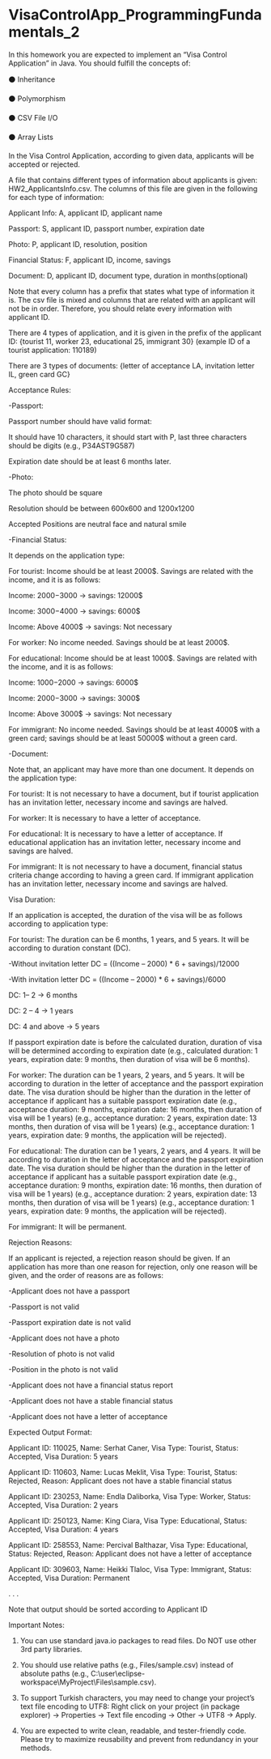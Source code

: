 # VisaControlApp_ProgrammingFundamentals_2

In this homework you are expected to implement an “Visa Control Application” in Java. You should fulfill the concepts of:

⚫ Inheritance

⚫ Polymorphism

⚫ CSV File I/O

⚫ Array Lists

In the Visa Control Application, according to given data, applicants will be accepted or rejected.

A file that contains different types of information about applicants is given: HW2_ApplicantsInfo.csv. The columns of this file are given in the following for each type of information:

Applicant Info: A, applicant ID, applicant name

Passport: S, applicant ID, passport number, expiration date

Photo: P, applicant ID, resolution, position

Financial Status: F, applicant ID, income, savings

Document: D, applicant ID, document type, duration in months(optional)

Note that every column has a prefix that states what type of information it is. The csv file is mixed and columns that are related with an applicant will not be in order. Therefore, you should relate every information with applicant ID.

There are 4 types of application, and it is given in the prefix of the applicant ID: {tourist 11, worker 23, educational 25, immigrant 30} (example ID of a tourist application: 110189)

There are 3 types of documents: {letter of acceptance LA, invitation letter IL, green card GC}

Acceptance Rules:

-Passport:

Passport number should have valid format:

It should have 10 characters, it should start with P, last three characters should be digits
(e.g., P34AST9G587)

Expiration date should be at least 6 months later.

-Photo:

The photo should be square

Resolution should be between 600x600 and 1200x1200

Accepted Positions are neutral face and natural smile

-Financial Status:

It depends on the application type:

For tourist: Income should be at least 2000$. Savings are related with the income, and it is as follows:

Income: 2000$-3000$ -> savings: 12000$

Income: 3000$-4000$ -> savings: 6000$

Income: Above 4000$ -> savings: Not necessary

For worker: No income needed. Savings should be at least 2000$.

For educational: Income should be at least 1000$. Savings are related with the income, and it is as follows:

Income: 1000$-2000$ -> savings: 6000$

Income: 2000$-3000$ -> savings: 3000$

Income: Above 3000$ -> savings: Not necessary

For immigrant: No income needed. Savings should be at least 4000$ with a green card; savings should be at least 50000$ without a green card.

-Document:

Note that, an applicant may have more than one document. It depends on the application type:

For tourist: It is not necessary to have a document, but if tourist application has an invitation letter, necessary income and savings are halved.

For worker: It is necessary to have a letter of acceptance.

For educational: It is necessary to have a letter of acceptance. If educational application has an invitation letter, necessary income and savings are halved.

For immigrant: It is not necessary to have a document, financial status criteria change according to having a green card. If immigrant application has an invitation letter, 
necessary income and savings are halved.

Visa Duration:

If an application is accepted, the duration of the visa will be as follows according to application type:

For tourist: The duration can be 6 months, 1 years, and 5 years. It will be according to duration constant (DC).

-Without invitation letter DC = ((Income – 2000) * 6 + savings)/12000

-With invitation letter DC = ((Income – 2000) * 6 + savings)/6000

DC: 1– 2 -> 6 months

DC: 2 – 4 -> 1 years

DC: 4 and above -> 5 years

If passport expiration date is before the calculated duration, duration of visa will be determined according to expiration date (e.g., calculated duration: 1 years, expiration date: 9 months, then duration of visa will be 6 months).

For worker: The duration can be 1 years, 2 years, and 5 years. It will be according to duration in the letter of acceptance and the passport expiration date. The visa duration should be higher than the duration in the letter of acceptance if applicant has a suitable passport expiration date (e.g., acceptance duration: 9 months, expiration date: 16 months, then duration of visa will be 1 years) (e.g., acceptance duration: 2 years, expiration date: 13 months, then duration of visa will be 1 years) (e.g., acceptance duration: 1 years, expiration date: 9 months, the application will be rejected).

For educational: The duration can be 1 years, 2 years, and 4 years. It will be according to duration in the letter of acceptance and the passport expiration date. The visa duration should be higher than the duration in the letter of acceptance if applicant has a suitable passport expiration date (e.g., acceptance duration: 9 months, expiration date: 16 months, then duration of visa will be 1 years) (e.g., acceptance duration: 2 years, expiration date: 13 months, then duration of visa will be 1 years) (e.g., acceptance duration: 1 years, expiration date: 9 months, the application will be rejected).

For immigrant: It will be permanent.

Rejection Reasons:

If an applicant is rejected, a rejection reason should be given. If an application has more than one reason for rejection, only one reason will be given, and the order of reasons are as follows:

-Applicant does not have a passport

-Passport is not valid

-Passport expiration date is not valid

-Applicant does not have a photo

-Resolution of photo is not valid

-Position in the photo is not valid

-Applicant does not have a financial status report

-Applicant does not have a stable financial status

-Applicant does not have a letter of acceptance

Expected Output Format:

Applicant ID: 110025, Name: Serhat Caner, Visa Type: Tourist, Status: Accepted, Visa Duration: 5 years

Applicant ID: 110603, Name: Lucas Meklit, Visa Type: Tourist, Status: Rejected, Reason: Applicant does not have a stable financial status

Applicant ID: 230253, Name: Endla Daliborka, Visa Type: Worker, Status: Accepted, Visa Duration: 2 years

Applicant ID: 250123, Name: King Ciara, Visa Type: Educational, Status: Accepted, Visa Duration: 4 years

Applicant ID: 258553, Name: Percival Balthazar, Visa Type: Educational, Status: Rejected, Reason: Applicant does not have a letter of acceptance

Applicant ID: 309603, Name: Heikki Tlaloc, Visa Type: Immigrant, Status: Accepted, Visa Duration: Permanent

.
.
.

Note that output should be sorted according to Applicant ID

Important Notes:

1. You can use standard java.io packages to read files. Do NOT use other 3rd party libraries.

2. You should use relative paths (e.g., Files/sample.csv) instead of absolute paths (e.g., C:\\user\\eclipse-workspace\\MyProject\\Files\\sample.csv).

3. To support Turkish characters, you may need to change your project’s text file encoding to UTF8: Right click on your project (in package explorer) → Properties → Text file encoding → Other → UTF8 → Apply.

4. You are expected to write clean, readable, and tester-friendly code. Please try to maximize reusability and prevent from redundancy in your methods.
